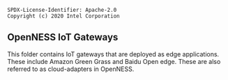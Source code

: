 ```text
SPDX-License-Identifier: Apache-2.0
Copyright (c) 2020 Intel Corporation
```

## OpenNESS IoT Gateways 
This folder contains IoT gateways that are deployed as edge applications. These include Amazon Green Grass and Baidu Open edge. These are also referred  to as cloud-adapters in OpenNESS. 
